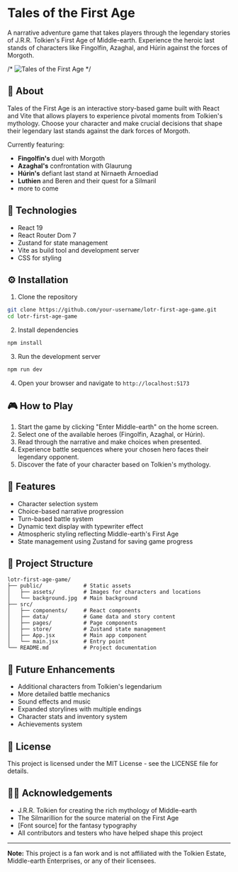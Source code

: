 # Tales of the First Age

A narrative adventure game that takes players through the legendary stories of J.R.R. Tolkien's First Age of Middle-earth. Experience the heroic last stands of characters like Fingolfin, Azaghal, and Húrin against the forces of Morgoth.

/* ![Tales of the First Age]([https://your-screenshot-url-here.png](https://i.pinimg.com/originals/ee/38/0d/ee380d304bfa121a7adf34d2aac970b8.jpg)) */

## 📖 About

Tales of the First Age is an interactive story-based game built with React and Vite that allows players to experience pivotal moments from Tolkien's mythology. Choose your character and make crucial decisions that shape their legendary last stands against the dark forces of Morgoth.

Currently featuring:
- **Fingolfin's** duel with Morgoth
- **Azaghal's** confrontation with Glaurung
- **Húrin's** defiant last stand at Nirnaeth Arnoediad
- **Luthien** and Beren and their quest for a Silmaril
- more to come

## 🚀 Technologies

- React 19
- React Router Dom 7
- Zustand for state management
- Vite as build tool and development server
- CSS for styling

## ⚙️ Installation

1. Clone the repository
```bash
git clone https://github.com/your-username/lotr-first-age-game.git
cd lotr-first-age-game
```

2. Install dependencies
```bash
npm install
```

3. Run the development server
```bash
npm run dev
```

4. Open your browser and navigate to `http://localhost:5173`

## 🎮 How to Play

1. Start the game by clicking "Enter Middle-earth" on the home screen.
2. Select one of the available heroes (Fingolfin, Azaghal, or Húrin).
3. Read through the narrative and make choices when presented.
4. Experience battle sequences where your chosen hero faces their legendary opponent.
5. Discover the fate of your character based on Tolkien's mythology.

## 🌟 Features

- Character selection system
- Choice-based narrative progression
- Turn-based battle system
- Dynamic text display with typewriter effect
- Atmospheric styling reflecting Middle-earth's First Age
- State management using Zustand for saving game progress

## 📁 Project Structure

```
lotr-first-age-game/
├── public/             # Static assets
│   ├── assets/         # Images for characters and locations
│   └── background.jpg  # Main background
├── src/
│   ├── components/     # React components
│   ├── data/           # Game data and story content
│   ├── pages/          # Page components
│   ├── store/          # Zustand state management
│   ├── App.jsx         # Main app component
│   └── main.jsx        # Entry point
└── README.md           # Project documentation
```

## 🔮 Future Enhancements

- Additional characters from Tolkien's legendarium
- More detailed battle mechanics
- Sound effects and music
- Expanded storylines with multiple endings
- Character stats and inventory system
- Achievements system

## 📄 License

This project is licensed under the MIT License - see the LICENSE file for details.

## 🧙‍♂️ Acknowledgements

- J.R.R. Tolkien for creating the rich mythology of Middle-earth
- The Silmarillion for the source material on the First Age
- [Font source] for the fantasy typography
- All contributors and testers who have helped shape this project

---

**Note:** This project is a fan work and is not affiliated with the Tolkien Estate, Middle-earth Enterprises, or any of their licensees.
